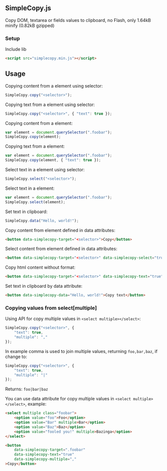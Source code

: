 ## SimpleCopy.js

Copy DOM, textarea or fields values to clipboard, no Flash, only 1.64kB minify (0.82kB gzipped)

### Setup

Include lib

```html
<script src="simplecopy.min.js"></script>
```

## Usage

Copying content from a element using selector:

```javascript
SimpleCopy.copy("<selector>");
```

Copying text from a element using selector:

```javascript
SimpleCopy.copy("<selector>", { "text": true });
```

Copying content from a element:

```javascript
var element = document.querySelector(".foobar");
SimpleCopy.copy(element);
```

Copying text from a element:

```javascript
var element = document.querySelector(".foobar");
SimpleCopy.copy(element, { "text": true });
```

Select text in a element using selector:

```javascript
SimpleCopy.select("<selector>");
```

Select text in a element:

```javascript
var element = document.querySelector(".foobar");
SimpleCopy.select(element);
```

Set text in clipboard:

```javascript
SimpleCopy.data("Hello, world!");
```

Copy content from element defined in data attributes:

```html
<button data-simplecopy-target="<selector>">Copy</button>
```

Select content from element defined in data attributes:

```html
<button data-simplecopy-target="<selector>" data-simplecopy-select="true">Select text</button>
```

Copy html content without format:

```html
<button data-simplecopy-target="<selector>" data-simplecopy-text="true">Copy</button>
```

Set text in clipboard by data attribute:

```html
<button data-simplecopy-data="Hello, world!">Copy text</button>
```

### Copying values from select[multiple]

Using API for copy multiple values in `<select multiple></select>`:

```javascript
SimpleCopy.copy("<selector>", {
    "text": true,
    "multiple": ","
});
```

In example comma is used to join multiple values, returning `foo,bar,baz`, if change to:

```javascript
SimpleCopy.copy("<selector>", {
    "text": true,
    "multiple": "|"
});
```

Returns: `foo|bar|baz`

You can use data attribute for copy multiple values in `<select multiple></select>`, example:

```html
<select multiple class="foobar">
    <option value="foo">Foo</option>
    <option value="Bar" multiple>Bar</option>
    <option value="Baz">Baz</option>
    <option value="fooled you!" multiple>Bazinga</option>
</select>

<button
    data-simplecopy-target=".foobar"
    data-simplecopy-text="true"
    data-simplecopy-multiple=","
>Copy</button>
```
